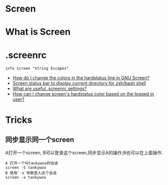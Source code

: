<!-- title : screen -->

# Screen #

# What is Screen #

# .screenrc #

`info screen "String Escapes"`  

* [How do I change the colors in the hardstatus line in GNU Screen?](http://superuser.com/questions/31047/how-do-i-change-the-colors-in-the-hardstatus-line-in-gnu-screen)
* [Screen status bar to display current directory for zsh/bash shell](http://unix.stackexchange.com/questions/28430/screen-status-bar-to-display-current-directory-for-zsh-bash-shell)
* [What are useful .screenrc settings?](http://serverfault.com/questions/3740/what-are-useful-screenrc-settings)
* [How can I change screen's hardstatus color based on the logged in user?](http://unix.stackexchange.com/questions/62842/how-can-i-change-screens-hardstatus-color-based-on-the-logged-in-user)

# Tricks #

## 同步显示同一个screen ##
A打开一个screen, B可以登录这个screen,同步显示A的操作;B也可以在上面操作.

	A 打开一个叫tankywoo的会话
	screen -S tankywoo
	B 使用`-x`参数登入这个会话
	screen -x tankywoo
